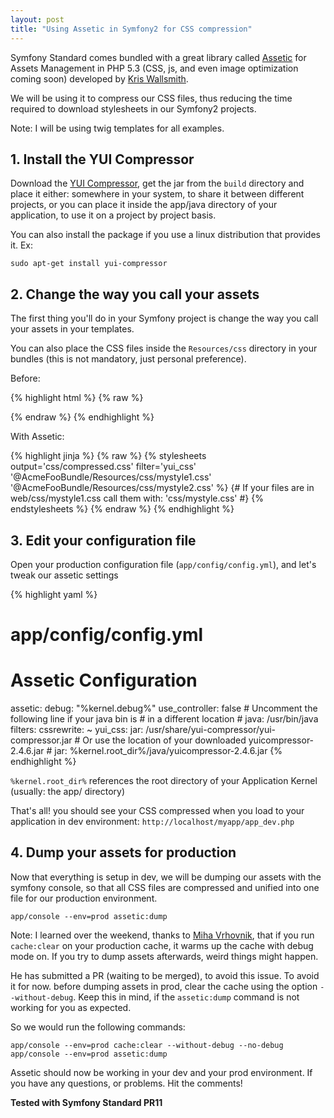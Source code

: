 ```yaml
---
layout: post
title: "Using Assetic in Symfony2 for CSS compression"
---
```


Symfony Standard comes bundled with a great library called
[Assetic](https://github.com/kriswallsmith/assetic)
for Assets Management in PHP 5.3 (CSS, js, and even image optimization
coming soon) developed by [Kris Wallsmith](http://twitter.com/kriswallsmith).

We will be using it to compress our CSS files, thus reducing the time required
to download stylesheets in our Symfony2 projects.
<!--more-->
Note: I will be using twig templates for all examples.

## 1. Install the YUI Compressor

Download the [YUI Compressor](http://yuilibrary.com/downloads/#yuicompressor),
get the jar from the `build` directory and place it either: somewhere in your
system, to share it between different projects, or you can place it inside
the app/java directory of your application, to use it on a project by project
basis.

You can also install the package if you use a linux distribution that provides
it. Ex:

    sudo apt-get install yui-compressor

## 2. Change the way you call your assets

The first thing you'll do in your Symfony project is change the way you call
your assets in your templates.

You can also place the CSS files inside the `Resources/css` directory in your
bundles (this is not mandatory, just personal preference).

Before:

{% highlight html %}
{% raw %}
<link rel="stylesheet" href="{{ asset('css/mystyle1.css') }}" type="text/css" media="screen" />
<link rel="stylesheet" href="{{ asset('css/mystyle2.css') }}" type="text/css" media="screen" />
{% endraw %}
{% endhighlight %}

With Assetic:

{% highlight jinja %}
{% raw %}
{% stylesheets output='css/compressed.css' filter='yui_css'
                '@AcmeFooBundle/Resources/css/mystyle1.css' 
                '@AcmeFooBundle/Resources/css/mystyle2.css' %}
                {# If your files are in web/css/mystyle1.css
                    call them with: 'css/mystyle.css' #}
    <link rel="stylesheet" href="{{ asset_url }}" type="text/css" media="screen" />
{% endstylesheets %}
{% endraw %}
{% endhighlight %}

## 3. Edit your configuration file

Open your production configuration file (`app/config/config.yml`), and let's
tweak our assetic settings

{% highlight yaml %}
# app/config/config.yml

# Assetic Configuration
assetic:
    debug:          "%kernel.debug%"
    use_controller: false
    # Uncomment the following line if your java bin is
    # in a different location
    # java: /usr/bin/java
    filters:
        cssrewrite: ~
        yui_css:
            jar: /usr/share/yui-compressor/yui-compressor.jar
            # Or use the location of your downloaded yuicompressor-2.4.6.jar
            # jar: %kernel.root_dir%/java/yuicompressor-2.4.6.jar
{% endhighlight %}

`%kernel.root_dir%` references the root directory of your Application Kernel
(usually: the app/ directory)

That's all! you should see your CSS compressed when you load to your
application in dev environment: `http://localhost/myapp/app_dev.php`

## 4. Dump your assets for production

Now that everything is setup in dev, we will be dumping our assets with the
symfony console, so that all CSS files are compressed and unified into one
file for our production environment.

    app/console --env=prod assetic:dump

Note: I learned over the weekend, thanks to
[Miha Vrhovnik](https://github.com/mvrhov),
that if you run `cache:clear` on your production cache, it warms up the cache
with debug mode on. If you try to dump assets afterwards, weird things
might happen.

He has submitted a PR (waiting to be merged), to avoid this issue.
To avoid it for now. before dumping assets in prod, clear the cache using the
option `--without-debug`. Keep this in mind, if the `assetic:dump` command is not
working for you as expected.

So we would run the following commands:

    app/console --env=prod cache:clear --without-debug --no-debug
    app/console --env=prod assetic:dump

Assetic should now be working in your dev and your prod environment.
If you have any questions, or problems. Hit the comments!

**Tested with Symfony Standard PR11**